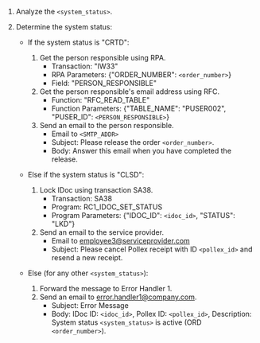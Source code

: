 1. Analyze the `<system_status>`.

2. Determine the system status:
   - If the system status is "CRTD":
     1. Get the person responsible using RPA.
        - Transaction: "IW33"
        - RPA Parameters: {"ORDER_NUMBER": `<order_number>`}
        - Field: "PERSON_RESPONSIBLE"
     2. Get the person responsible's email address using RFC.
        - Function: "RFC_READ_TABLE"
        - Function Parameters: {"TABLE_NAME": "PUSER002", "PUSER_ID": `<PERSON_RESPONSIBLE>`}
     3. Send an email to the person responsible.
        - Email to `<SMTP_ADDR>`
        - Subject: Please release the order `<order_number>`.
        - Body: Answer this email when you have completed the release.

   - Else if the system status is "CLSD":
     1. Lock IDoc using transaction SA38.
        - Transaction: SA38
        - Program: RC1_IDOC_SET_STATUS
        - Program Parameters: {"IDOC_ID": `<idoc_id>`, "STATUS": "LKD"}
     2. Send an email to the service provider.
        - Email to employee3@serviceprovider.com
        - Subject: Please cancel Pollex receipt with ID `<pollex_id>` and resend a new receipt.

   - Else (for any other `<system_status>`):
     1. Forward the message to Error Handler 1.
     2. Send an email to error.handler1@company.com.
        - Subject: Error Message
        - Body: IDoc ID: `<idoc_id>`, Pollex ID: `<pollex_id>`, Description: System status `<system_status>` is active (ORD `<order_number>`).